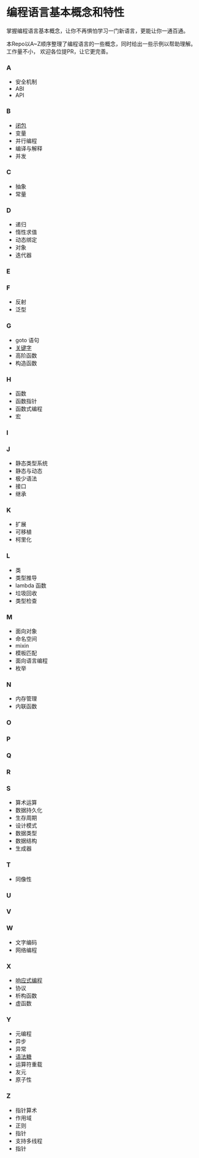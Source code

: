 # 编程语言基本概念和特性
掌握编程语言基本概念，让你不再惧怕学习一门新语言，更能让你一通百通。

本Repo以A~Z顺序整理了编程语言的一些概念，同时给出一些示例以帮助理解。工作量不小， 欢迎各位提PR，让它更完善。



### A

- 安全机制
- ABI
- API

### B

- [闭包](./doc/B/闭包.md)
- 变量
- 并行编程
- 编译与解释
- 并发

### C

- 抽象
- 常量

### D

- 递归
- 惰性求值
- 动态绑定
- 对象
- 迭代器

### E

### F

- 反射
- 泛型

### G

- goto 语句
- [关键字](./doc/G/关键字.md)
- 高阶函数
- 构造函数

### H

- 函数
- 函数指针
- 函数式编程
- 宏

### I

### J

- 静态类型系统
- 静态与动态
- 极少语法
- 接口
- 继承

### K

- 扩展
- 可移植
- 柯里化

### L

- 类
- 类型推导
- lambda 函数
- 垃圾回收
- 类型检查

### M

- 面向对象
- 命名空间
- mixin
- 模板匹配
- 面向语言编程
- 枚举

### N

- 内存管理
- 内联函数

### O

### P

### Q

### R

### S

- 算术运算
- 数据持久化
- 生存周期
- 设计模式
- 数据类型
- 数据结构
- 生成器

### T

- 同像性

### U

### V

### W

- 文字编码
- 网络编程

### X

- [响应式编程](./doc/X/响应式编程.md)
- 协议
- 析构函数
- 虚函数

### Y

- 元编程
- 异步
- 异常
- [语法糖](./doc/Y/语法糖.md)
- 运算符重载
- 友元
- 原子性

### Z

- 指针算术
- 作用域
- 正则
- 指针
- 支持多线程
- 指针



